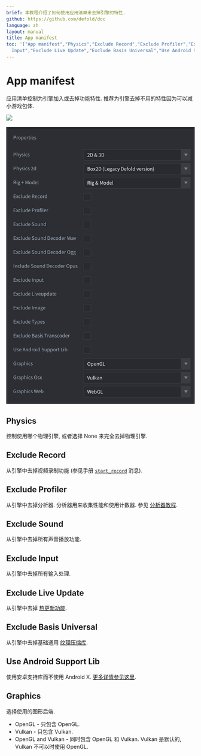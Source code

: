 ```yaml
---
brief: 本教程介绍了如何使用应用清单来去掉引擎的特性.
github: https://github.com/defold/doc
language: zh
layout: manual
title: App manifest
toc: '["App manifest","Physics","Exclude Record","Exclude Profiler","Exclude Sound","Exclude
  Input","Exclude Live Update","Exclude Basis Universal","Use Android Support Lib","Graphics"]'
---
```


# App manifest

应用清单控制为引擎加入或去掉功能特性. 推荐为引擎去掉不用的特性因为可以减小游戏包体.

![](/manuals/images/app_manifest/create-app-manifest.png)

![](/manuals/images/app_manifest/app-manifest.png)

## Physics

控制使用哪个物理引擎, 或者选择 None 来完全去掉物理引擎.


## Exclude Record

从引擎中去掉视频录制功能 (参见手册 [`start_record`](https://defold.com/ref/stable/sys/#start_record) 消息).


## Exclude Profiler

从引擎中去掉分析器. 分析器用来收集性能和使用计数器. 参见 [分析器教程](/zh/manuals/profiling/).


## Exclude Sound

从引擎中去掉所有声音播放功能.


## Exclude Input

从引擎中去掉所有输入处理.


## Exclude Live Update

从引擎中去掉 [热更新功能](/zh/manuals/live-update).


## Exclude Basis Universal

从引擎中去掉基础通用 [纹理压缩库](/zh/manuals/texture-profiles).


## Use Android Support Lib

使用安卓支持库而不使用 Android X. [更多详情参见这里](https://defold.com/zh/manuals/android/#using-androidx).


## Graphics

选择使用的图形后端.

* OpenGL - 只包含 OpenGL.
* Vulkan - 只包含 Vulkan.
* OpenGL and Vulkan - 同时包含 OpenGL 和 Vulkan. Vulkan 是默认的, Vulkan 不可以时使用 OpenGL.